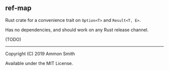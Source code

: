 ## ref-map

Rust crate for a convenience trait on `Option<T>` and `Result<T, E>`.

Has no dependencies, and should work on any Rust release channel.

(TODO)

----

Copyright (C) 2019 Ammon Smith

Available under the MIT License.
